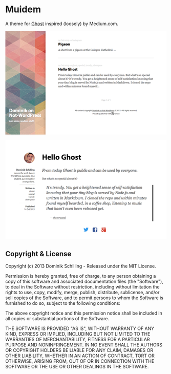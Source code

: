 # Muidem

A theme for [Ghost](http://github.com/tryghost/ghost/) inspired (loosely) by Medium.com.


![Muidem Screenshot - Home Template](screenshot1.png?raw=true "Home Template")

![Muidem Screenshot - Post Template](screenshot2.png?raw=true "Post Template")



## Copyright & License

Copyright (c) 2013 Dominik Schilling - Released under the MIT License.

Permission is hereby granted, free of charge, to any person obtaining a copy of this software and associated documentation files (the "Software"), to deal in the Software without restriction, including without limitation the rights to use, copy, modify, merge, publish, distribute, sublicense, and/or sell copies of the Software, and to permit persons to whom the Software is furnished to do so, subject to the following conditions:

The above copyright notice and this permission notice shall be included in all copies or substantial portions of the Software.

THE SOFTWARE IS PROVIDED "AS IS", WITHOUT WARRANTY OF ANY KIND, EXPRESS OR IMPLIED, INCLUDING BUT NOT LIMITED TO THE WARRANTIES OF MERCHANTABILITY, FITNESS FOR A PARTICULAR PURPOSE AND
NONINFRINGEMENT. IN NO EVENT SHALL THE AUTHORS OR COPYRIGHT HOLDERS BE LIABLE FOR ANY CLAIM, DAMAGES OR OTHER LIABILITY, WHETHER IN AN ACTION OF CONTRACT, TORT OR OTHERWISE, ARISING FROM, OUT OF OR IN CONNECTION WITH THE SOFTWARE OR THE USE OR OTHER DEALINGS IN THE SOFTWARE.
